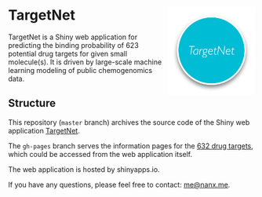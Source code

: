 # TargetNet <img src="logo.png" align="right" alt="logo" height="180" width="180" />

TargetNet is a Shiny web application for predicting the binding probability of 623 potential drug targets for given small molecule(s). It is driven by large-scale machine learning modeling of public chemogenomics data.

## Structure

This repository (`master` branch) archives the source code of the Shiny web application [TargetNet](http://targetnet.org).

The `gh-pages` branch serves the information pages for the [632 drug targets](https://nanx.me/targetnet/), which could be accessed from the web application itself.

The web application is hosted by shinyapps.io.

If you have any questions, please feel free to contact: [me@nanx.me](mailto:me@nanx.me).
